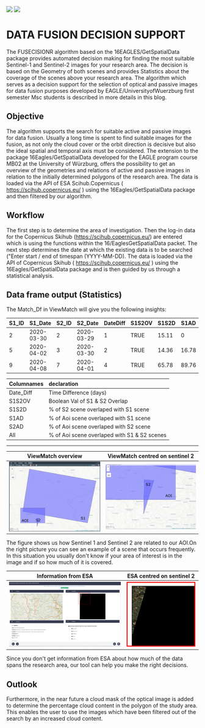 ![](https://img.shields.io/badge/EAGLE-Design-blue) ![](https://img.shields.io/badge/Approval-pending-red)
# DATA FUSION DECISION SUPPORT

The FUSECISIONR algorithm based on the 16EAGLES/GetSpatialData package provides automated decision making for finding the most suitable Sentinel-1 and Sentinel-2 images for your research area. The decision is based on the Geometry of both scenes and provides Statistics about the coverage of the scenes above your research area. The algorithm which serves as a decision support for the selection of optical and passive images for data fusion purposes developed by EAGLE/UniversityofWuerzburg first semester Msc students is described in more details in this blog.

## Objective

The algorithm supports the search for suitable active and passive images for data fusion. Usually a long time is spent to find suitable images for the fusion, as not only the cloud cover or the orbit direction is decisive but also the ideal spatial and temporal axis must be considered. The extension to the package 16Eagles/GetSpatialData developed for the EAGLE program course MB02 at the University of Würzburg, offers the possibility to get an overview of the geometries and relations of active and passive images in relation to the initially determined polygons of the research area.
The data is loaded via the API of ESA Scihub.Copernicus ( https://scihub.copernicus.eu/ ) using the 16Eagles/GetSpatialData package and then filtered by our algorithm.

## **Workflow**

The first step is to determine the area of investigation. Then the log-in data for the Copernicus Skihub (https://scihub.copernicus.eu/) are entered which is using the functions within the 16/EaglesGetSpatialData packet. The next step determines the date at which the existing data is to be searched ("Enter start / end of timespan (YYYY-MM-DD). The data is loaded via the API of Copernicus Skihub ( https://scihub.copernicus.eu/ ) using the 16Eagles/GetSpatialData package and is then guided by us through a statistical analysis.

## **Data frame output (Statistics)**

The Match_Df in ViewMatch will give you the following insights:

| S1_ID| S1_Date   | S2_ID |S2_Date    |DateDiff |S1S2OV |S1S2D  | S1AD  | S2AD   | AIID | 
| ---- | -------   | ----- | --------- | -----   | ----- | ----- | ----- | ------ | ---- | 
| 2    |2020-03-30 | 2     |2020-03-29 | 1       | TRUE  | 15.11 | 0     | 78.87  |82.56 |
| 5    |2020-04-02 | 3     |2020-03-30 | 2       | TRUE  | 14.36 | 16.78 | 14.89  |56.87 |
| 9    |2020-04-08 | 7     |2020-04-01 | 4       | TRUE  | 65.78 | 89.76 |77.34   |100   | 


 Columnames    | declaration                   |
| -------------|:--------------------          |
| Date_Diff    | Time Difference (days)        | 
| S1S2OV       | Boolean Val of S1 & S2 Overlap|   
| S1S2D        | % of S2 scene overlaped with  S1 scene |   
| S1AD         | % of Aoi scene overlaped with S1 scene |
| S2AD         | % of Aoi scene overlaped with S2 scene |  
| All          | % of Aoi scene overlaped with S1 & S2 scenes | 


-------------------------------------------------------------------------------------------------------------------------------------------


ViewMatch overview           | ViewMatch centred on sentinel 2 
:-------------------------:|:-------------------------:
![](https://github.com/Doutrespace/FUSION2020/blob/master/Image/Overview01.PNG)  |  ![](https://github.com/Doutrespace/FUSION2020/blob/master/Image/Overview02.PNG)

The figure shows us how Sentinel 1 and Sentinel 2 are related to our AOI.On the right picture you can see an example of a scene that occurs frequently. In this situation you usually don't know if your area of interest is in the image and if so how much of it is covered.






Information from ESA          | ESA centred on sentinel 2 
:-------------------------:|:-------------------------:
![](https://github.com/Doutrespace/FUSION2020/blob/master/Image/Overview_esa.PNG)  |  ![](https://github.com/Doutrespace/FUSION2020/blob/master/Image/overview_esa_micro.PNG)


Since you don't get information from ESA about how much of the data spans the research area, our tool can help you make the right decisions.



## **Outlook**


Furthermore, in the near future a cloud mask of the optical image is added to determine the percentage cloud content in the polygon of the study area. This enables the user to use the images which have been filtered out of the search by an increased cloud content. 
